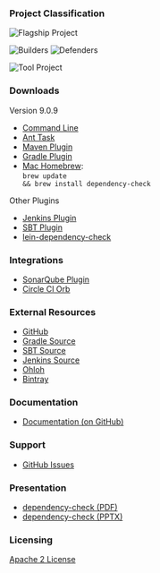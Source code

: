 ### Project Classification

![Flagship Project](/assets/images/common/owasp_level_flagship.svg "Flagship Project")

![Builders](/assets/images/common/owasp_builders.svg)
![Defenders](assets/images/common/owasp_defenders.svg)

![Tool Project](/assets/images/common/owasp_tool_project.svg)

### Downloads

Version 9.0.9
* [Command Line](https://github.com/jeremylong/DependencyCheck/releases/download/v9.0.9/dependency-check-9.0.9-release.zip)
* [Ant Task](https://github.com/jeremylong/DependencyCheck/releases/download/v9.0.9/dependency-check-ant-9.0.9-release.zip)
* [Maven Plugin](https://search.maven.org/#artifactdetails%7Corg.owasp%7Cdependency-check-maven%7C9.0.9%7Cmaven-plugin)
* [Gradle Plugin](https://search.maven.org/#artifactdetails%7Corg.owasp%7Cdependency-check-gradle%7C9.0.9%7Cgradle-plugin)
* [Mac Homebrew](https://brew.sh/):<br><code>brew update && brew install dependency-check</code>

Other Plugins
* [Jenkins Plugin](https://plugins.jenkins.io/dependency-check-jenkins-plugin)
* [SBT Plugin](https://search.maven.org/#search%7Cga%7C1%7Cg%3A%22net.vonbuchholtz%22%20a%3A%22sbt-dependency-check%22)
* [lein-dependency-check](https://github.com/livingsocial/lein-dependency-check)

### Integrations

* [SonarQube Plugin](https://github.com/SonarSecurityCommunity/dependency-check-sonar-plugin)
* [Circle CI Orb](https://github.com/entur/owasp-orb)

### External Resources

* [GitHub](https://github.com/jeremylong/DependencyCheck)
* [Gradle Source](https://github.com/jeremylong/dependency-check-gradle)
* [SBT Source](https://github.com/albuch/sbt-dependency-check)
* [Jenkins Source](https://github.com/jenkinsci/dependency-check-plugin)
* [Ohloh](https://www.ohloh.net/p/dependencycheck)
* [Bintray](https://bintray.com/jeremy-long/owasp)

### Documentation

* [Documentation (on GitHub)](https://jeremylong.github.io/DependencyCheck/)

### Support

* [GitHub Issues](https://github.com/jeremylong/DependencyCheck/issues)

### Presentation

* [dependency-check (PDF)](https://jeremylong.github.io/DependencyCheck/general/dependency-check.pdf)
* [dependency-check (PPTX)](https://jeremylong.github.io/DependencyCheck/general/dependency-check.pptx)

### Licensing

[Apache 2 License](https://www.apache.org/licenses/LICENSE-2.0)
